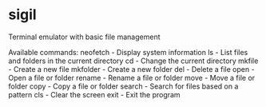 # sigil
Terminal emulator with basic file management

Available commands:
neofetch - Display system information
ls - List files and folders in the current directory
cd - Change the current directory
mkfile - Create a new file
mkfolder - Create a new folder
del - Delete a file
open - Open a file or folder
rename - Rename a file or folder
move - Move a file or folder
copy - Copy a file or folder
search - Search for files based on a pattern
cls - Clear the screen
exit - Exit the program

